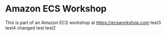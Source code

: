# Amazon ECS Workshop

This is part of an Amazon ECS workshop at https://ecsworkshop.com
test3
test4
changed test
test2
